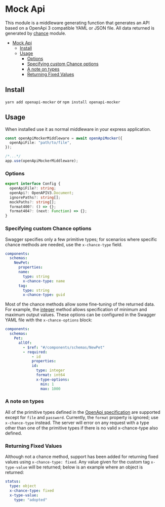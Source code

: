 # Mock Api

This module is a middleware generating function that generates an API based on a OpenApi 3 compatible YAML or JSON file. All data returned is generated by [chance](https://chancejs.com/) module.

- [Mock Api](#)
  - [Install](#)
  - [Usage](#)
    - [Options](#)
    - [Specifying custom Chance options](#)
    - [A note on types](#)
    - [Returning Fixed Values](#)

## Install

`yarn add openapi-mocker`
or
`npm install openapi-mocker`

## Usage

When installed use it as normal middleware in your express application.

```ts
const openApiMockerMiddleware = await openApiMocker({
  openApiFile: "path/to/file",
});

/*...*/
app.use(openApiMockerMiddleware);
```

### Options

```ts
export interface Config {
  openApiFile?: string;
  openApi?: OpenAPIV3.Document;
  ignorePaths?: string[];
  mockPaths?: string[];
  format400?: () => {};
  format404?: (next: Function) => {};
}
```

### Specifying custom Chance options

Swagger specifies only a few primitive types; for scenarios where specific chance methods are needed, use the `x-chance-type` field.

```yaml
components:
  schemas:
    NewPet:
      properties:
      name:
        type: string
        x-chance-type: name
      tag:
        type: string
        x-chance-type: guid
```

Most of the chance methods allow some fine-tuning of the returned data. For example, the [integer](http://chancejs.com/#integer) method allows specification of minimum and maximum output values. These options can be configured in the Swagger YAML file with the `x-chance-options` block:

```yaml
components:
  schemas:
    Pet:
      allOf:
        - $ref: "#/components/schemas/NewPet"
        - required:
            - id
            properties:
            id:
              type: integer
              format: int64
              x-type-options:
                min: 1
                max: 1000
```

### A note on types

All of the primitive types defined in the [OpenApi specification](https://swagger.io/docs/specification/data-models/data-types/) are supported except for `file` and `password`. Currently, the `format` property is ignored; use `x-chance-type` instead. The server will error on any request with a type other than one of the primitive types if there is no valid x-chance-type also defined.

### Returning Fixed Values

Although not a chance method, support has been added for returning fixed values using `x-chance-type: fixed`. Any value given for the custom tag `x-type-value` will be returned; below is an example where an object is returned:

```yaml
status:
  type: object
  x-chance-type: fixed
  x-type-value:
    type: "adopted"
```
